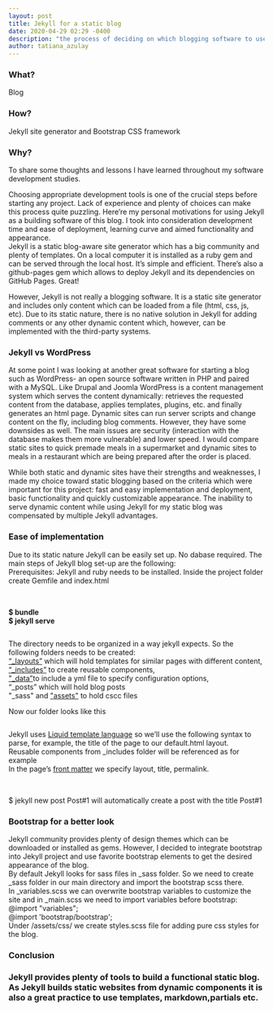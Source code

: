 ```yaml
---
layout: post
title: Jekyll for a static blog
date: 2020-04-29 02:29 -0400
description: "the process of deciding on which blogging software to use, how to set it up and design with Bootstrap"
author: tatiana_azulay
---
```

<h3>What?</h3> 
Blog

<h3>How?</h3> Jekyll site generator and Bootstrap CSS framework
<h3>Why?</h3> To share some thoughts and lessons I have learned throughout my software development studies.<br>
<p>Choosing appropriate development tools is one of the crucial steps before starting any project. Lack of experience and plenty of choices can make this process quite puzzling. Here’re my personal motivations for using Jekyll as a building software of this blog. I took into consideration development time and ease of deployment, learning curve and aimed functionality and appearance.<br>
Jekyll is a static blog-aware site generator which has a big community and plenty of templates.  On a local computer it is installed as a ruby gem and can be served through the local host. It’s simple and efficient. There’s also a github-pages gem which allows to deploy Jekyll and its dependencies on GitHub Pages. Great!</p>
<p>However, Jekyll is not really a blogging software. It is a static site generator and includes only content which can be loaded from a file (html, css, js, etc). Due to its static nature, there is no native solution in Jekyll for adding comments or any other dynamic content which, however, can be implemented with the third-party systems.</p>
<h3>Jekyll vs WordPress </h3>
<p>At some point I was looking at another great software for starting a blog such as WordPress- an open source software written in PHP and paired with a MySQL. Like Drupal and Joomla WordPress is a content management system which serves the content dynamically: retrieves the requested content from the database, applies templates, plugins, etc. and finally generates an html page. Dynamic sites can run server scripts and change content on the fly, including blog comments. However, they have some downsides as well. The main issues are security (interaction with the database makes them more vulnerable) and lower speed. I would compare static sites to quick premade meals in a supermarket and dynamic sites to meals in a restaurant which are being prepared after the order is placed.</p>
<p>While both static and dynamic sites have their strengths and weaknesses, I made my choice toward static blogging based on the criteria which were important for this project: fast and easy implementation and deployment, basic functionality and quickly customizable appearance.
The inability to serve dynamic content while using Jekyll for my static blog was compensated by multiple Jekyll advantages.
</p>
<h3>Ease of implementation </h3>
<p>Due to its static nature Jekyll can be easily set up. No dabase required. 
The main steps of Jekyll blog set-up are the following:<br>
Prerequisites: Jekyll and ruby needs to be installed.
Inside the project folder create Gemfile and index.html</p>
<img src="{{'/images/1.png' | prepend: site.baseurl}}" alt="" class="img-thumbnail mw-50" alt="Responsive image"/>
<img src="{{'/images/2.png'| prepend: site.baseurl}}" alt="" class="img-thumbnail mw-50" alt="Responsive image"/>
<p><strong>$ bundle<br>
$ jekyll serve</strong></p>
<img src="{{'/images/3.png'| prepend: site.baseurl}}" alt="" class="img-fluid" alt="Responsive image"/>

<p>The directory needs to be organized in a way jekyll expects.
So the following folders needs to be created:<br>
<a href="https://jekyllrb.com/docs/layouts/" target="_blank">“_layouts”</a> which will hold templates for similar pages with different content,<br>
<a href="https://jekyllrb.com/docs/includes/" target="_blank">“_includes”</a> to create reusable components,<br>
<a href="https://jekyllrb.com/docs/datafiles/" target="_blank">"_data”</a>to include a yml file to specify configuration options,<br>
“_posts” which will hold blog posts<br>
"_sass" and <a href="https://jekyllrb.com/docs/assets/" target="_blank">"assets"</a> to hold cscc files </p>
<p>Now our folder looks like this</p>
<img src="{{'/images/4.png'| prepend: site.baseurl}}" alt="" class="img-fluid" alt="Responsive image"/>
<p>Jekyll uses <a href="https://shopify.github.io/liquid/" target="_blank">Liquid template language</a> so we’ll use the following syntax to parse, for example, the title of the page to our default.html layout.
<img src="{{'/images/11.png'| prepend: site.baseurl}}" alt="" class="img-fluid" alt="Responsive image"/><br>
Reusable components from _includes folder will be referenced as for example
<img src="{{'/images/22.png'| prepend: site.baseurl}}" alt="" class="img-fluid" alt="Responsive image"/>
<br>
In the page’s <a href="https://jekyllrb.com/docs/front-matter/" target="_blank">front matter</a> we specify layout, title, permalink.</p><br>
<img src="{{'/images/55.png'| prepend: site.baseurl}}" alt="" class="img-fluid" alt="Responsive image"/>

<p>$ jekyll new post Post#1 
will automatically create a post with the title Post#1</p>

<h3>Bootstrap for a better look</h3>
<p>Jekyll community provides plenty of design themes which can be downloaded or installed as gems. However, I decided to integrate bootstrap into Jekyll project and use favorite bootstrap elements to get the desired appearance of the blog.<br>
By default Jekyll looks for sass files in _sass folder. So we need to create  _sass folder in our main directory and import the bootstrap scss there. <br>
In _variables.scss we can overwrite bootstrap variables to customize the site and in _main.scss we need to import variables before bootstrap:<br>
@import "variables";<br>
@import 'bootstrap/bootstrap';<br>
Under /assets/css/  we create styles.scss file for adding pure css styles for the blog.</p>


<h3>Conclusion<h3>
Jekyll provides plenty of tools to build a functional static blog. 
As Jekyll builds static websites from dynamic components it is also a great practice to use templates, 
markdown,partials etc.
 
